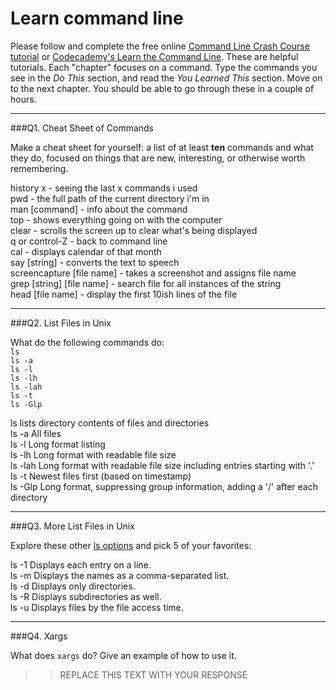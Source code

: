 # Learn command line

Please follow and complete the free online [Command Line Crash Course
tutorial](https://web.archive.org/web/20160708171659/http://cli.learncodethehardway.org/book/) or [Codecademy's Learn the Command Line](https://www.codecademy.com/learn/learn-the-command-line). These are helpful tutorials. Each "chapter" focuses on a command. Type the commands you see in the _Do This_ section, and read the _You Learned This_ section. Move on to the next chapter. You should be able to go through these in a couple of hours.

---

###Q1.  Cheat Sheet of Commands  

Make a cheat sheet for yourself: a list of at least **ten** commands and what they do, focused on things that are new, interesting, or otherwise worth remembering.

> > 
history x - seeing the last x commands i used  
pwd - the full path of the current directory i'm in   
man [command] - info about the command   
top - shows everything going on with the computer  
clear - scrolls the screen up to clear what's being displayed  
q or control-Z - back to command line  
cal - displays calendar of that month  
say [string] - converts the text to speech  
screencapture [file name] - takes a screenshot and assigns file name  
grep [string] [file name] - search file for all instances of the string  
head [file name] - display the first 10ish lines of the file  

---

###Q2.  List Files in Unix   

What do the following commands do:  
`ls`  
`ls -a`  
`ls -l`  
`ls -lh`  
`ls -lah`  
`ls -t`  
`ls -Glp`  

> > 
ls		lists directory contents of files and directories  
ls -a	All files  
ls -l	Long format listing  
ls -lh	Long format with readable file size  
ls -lah Long format with readable file size including entries starting with '.'  
ls -t	Newest files first (based on timestamp)  
ls -Glp Long format, suppressing group information, adding a '/' after each directory  

---

###Q3.  More List Files in Unix  

Explore these other [ls options](http://www.techonthenet.com/unix/basic/ls.php) and pick 5 of your favorites:

> > 
ls -1	Displays each entry on a line.  
ls -m	Displays the names as a comma-separated list.  
ls -d	Displays only directories.  
ls -R	Displays subdirectories as well.  
ls -u	Displays files by the file access time.  

---

###Q4.  Xargs   

What does `xargs` do? Give an example of how to use it.

> > REPLACE THIS TEXT WITH YOUR RESPONSE

 

